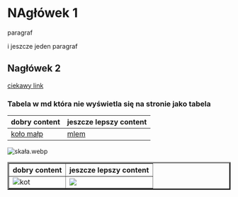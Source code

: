 # NAgłówek 1

paragraf

i jeszcze jeden paragraf

## Nagłówek 2

[ciekawy link](https://youtube.com/shorts/HqtERMjMYPc?si=jFht1P_JE2RC647c)

### Tabela w md która nie wyświetla się na stronie jako tabela
|dobry content| jeszcze lepszy content|
|-------------|-------------------------|
| [koło małp](https://youtu.be/ymdhRMiMGK0?si=DmIi4x5RLXKJhIIv) | [mlem](https://youtu.be/kvxCU_lQwKM?si=uthDvtMqgjXrQ9Ub)|


![skała.webp](skała.webp)

<table border="3">
  <thread>
        <tr>
            <th>dobry content</th>
            <th>jeszcze lepszy content</th>
        </tr>
    </thead>
    <tbody>
        <tr>
            <td><img src="http://placekitten.com/200/300" alt="kot"></td>
            <td><img src="http://placekitten.com/300/200" alt"kot2"></td>
        </tr>
    </tbody>
</table>
